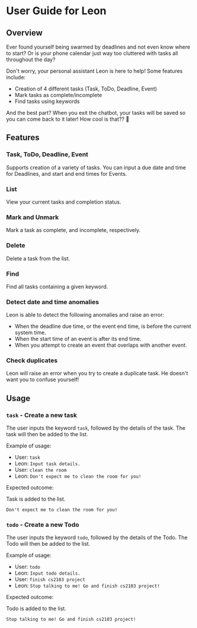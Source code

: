 # User Guide for Leon

## Overview

Ever found yourself being swarmed by deadlines and not even know where to start? Or is your phone calendar just way too cluttered with tasks all throughout the day?

Don't worry, your personal assistant Leon is here to help! Some features include:

- Creation of 4 different tasks (Task, ToDo, Deadline, Event)
- Mark tasks as complete/incomplete
- Find tasks using keywords

And the best part? When you exit the chatbot, your tasks will be saved so you can come back to it later! How cool is that?? 🤪


## Features 

### Task, ToDo, Deadline, Event

Supports creation of a variety of tasks. You can input a due date and time for Deadlines, and start and end times for Events.

### List

View your current tasks and completion status.

### Mark and Unmark

Mark a task as complete, and incomplete, respectively.

### Delete

Delete a task from the list.

### Find

Find all tasks containing a given keyword.

### Detect date and time anomalies

Leon is able to detect the following anomalies and raise an error:

- When the deadline due time, or the event end time, is before the current system time.
- When the start time of an event is after its end time.
- When you attempt to create an event that overlaps with another event.

### Check duplicates

Leon will raise an error when you try to create a duplicate task. He doesn't want you to confuse yourself!

## Usage

### `task` - Create a new task

The user inputs the keyword `task`, followed by the details of the task. The task will then be added to the list.

Example of usage: 

- User: `task`
- Leon: `Input task details.`
- User: `clean the room`
- Leon: `Don't expect me to clean the room for you!`

Expected outcome:

Task is added to the list.

```
Don't expect me to clean the room for you!
```

### `todo` - Create a new Todo

The user inputs the keyword `todo`, followed by the details of the Todo. The Todo will then be added to the list.

Example of usage: 

- User: `todo`
- Leon: `Input todo details.`
- User: `finish cs2103 project`
- Leon: `Stop talking to me! Go and finish cs2103 project!`

Expected outcome:

Todo is added to the list.

```
Stop talking to me! Go and finish cs2103 project!
```
